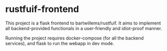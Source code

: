 # rustfuif-frontend

This project is a flask frontend to bartwillems/rustfuif.
It aims to implement all backend-provided functionals in a user-friendly and idiot-proof manner.

Running the project requires docker-compose (for all the backend services), and flask to run the webapp in dev mode.
